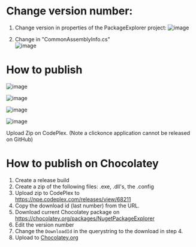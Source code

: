 Change version number:
===

1. Change version in properties of the PackageExplorer project:
![image](https://cloud.githubusercontent.com/assets/5808377/13398046/e459d2a4-defc-11e5-837a-b67dbfbcd89e.png)

2.  Change in "CommonAssemblyInfo.cs" <br>
![image](https://cloud.githubusercontent.com/assets/5808377/13398070/013b1df6-defd-11e5-9f7c-2135bd298453.png)





How to publish
====


![image](https://cloud.githubusercontent.com/assets/5808377/13203106/5f2f18a8-d8af-11e5-98fc-530b9f9d18c3.png)

![image](https://cloud.githubusercontent.com/assets/5808377/13203107/62992a60-d8af-11e5-8446-1d178776c0e7.png)

![image](https://cloud.githubusercontent.com/assets/5808377/13203109/65303066-d8af-11e5-8483-5f0f2cdeff92.png)

![image](https://cloud.githubusercontent.com/assets/5808377/13203110/70861066-d8af-11e5-8969-2341d2557481.png)


Upload Zip on CodePlex. (Note a clickonce application cannot be released on GitHub)


How to publish on Chocolatey
===

1. Create a release build
2. Create a zip of the following files: .exe, .dll's, the .config
3. Upload zip to CodePlex to https://npe.codeplex.com/releases/view/68211
4. Copy the download id (last number) from the URL.
5. Download current Chocolatey package on https://chocolatey.org/packages/NugetPackageExplorer
6. Edit the version number
7. Change the `DownloadId` in the querystring to the download in step 4.
8. Upload to [Chocolatey.org](https://chocolatey.org)
